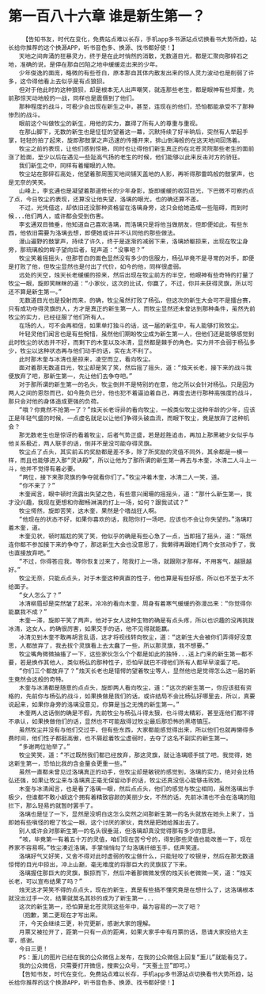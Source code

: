 # 第一百八十六章 谁是新生第一？
        【告知书友，时代在变化，免费站点难以长存，手机app多书源站点切换看书大势所趋，站长给你推荐的这个换源APP，听书音色多、换源、找书都好使！】
       天地之间奔涌的狂暴灵力，终于是在此时悄然的消散，无数道目光，都是汇聚向那碎石之地，准确的说，是停在那自凹陷之地中缓缓走出来的少年。
       少年俊逸的面庞，略微的有些苍白，原本那自其体内散发出来的惊人灵力波动也是削弱了许多，这令得他看上去似乎是有点狼狈。
       但对于他此时的这种狼狈，却是根本无人出声嘲笑，就连那些老生，都是眼神有些郑重，先前那惊天动地般的一战，同样也是震慑到了他们。
       那种程度的战斗，可极少会出现在新生之中，甚至，连现在的他们，恐怕都能承受不了那种惨烈的战斗。
       眼前这个叫做牧尘的新生，用他的实力，赢得了所有人的尊重与重视。
       在那山脚下，无数的新生也是怔怔的望着这一幕，沉默持续了好半晌后，突然有人举起手掌，轻轻的拍了起来，旋即那鼓掌之声迅速的传播开来，排山倒海般的在这天地间回荡着。
       牧尘之前的表现，让他们感到惊艳，同时也让得他们新生真正的在北苍灵院那些老生的面前涨了脸面，至少以后在遇见一些趾高气扬的老生的时候，他们能够以此来反击对方的骄狂。
       我们新生之中，同样有着耀眼的人物。
       牧尘站在那碎石高处，他望着那周围天地间铺天盖地的人影，再听得那雷鸣般的鼓掌声，也是无奈的笑笑。
       山峰上，李玄通也是凝望着那道修长的少年身影，旋即缓缓的收回目光，下巴微不可察的点了点，今日牧尘的表现，还算没让他失望，洛璃的眼光，也的确还算不差。
       不过，光凭借这，却依旧还没那种资格留在洛璃身旁，这只会给她造成一些阻碍，而到时候...他们两人，或许都会受到伤害。
       李玄通双目微垂，他知道自己喜欢洛璃，而洛璃只是将他当做朋友，但即便如此，有些东西，他依旧需要为洛璃去想，即便她或许并不认同他的那些做法。
       漫山遍野的鼓掌声，持续了许久，终于是逐渐的减弱下来，洛璃娇躯掠来，出现在牧尘身旁，那琉璃般的眸子望向后者，轻声道：“没事吧？”
       牧尘笑着摇摇头，但那苍白的面色显然没有多少的信服力，杨弘毕竟不是寻常的对手，即便是打败了他，但牧尘显然也是付出了代价，如今的他，同样很虚弱。
       远处的天空，烛天长老缓缓的掠来，然后出现在牧尘前方的半空，他眼神有些奇特的打量了牧尘一眼，旋即笑眯眯的道：“小家伙，这次的比试，你赢了，不过，你并未获得灵旗，所以可还不算是新生第一。”
       无数道目光也是投射而来，的确，牧尘虽然打败了杨弘，但这次的新生大会可不是擂台赛，只有成功夺得灵旗的人，方才是真正的新生第一人，而牧尘显然还未曾达到那种条件，虽然先前牧尘的实力，已经征服了他们所有人。
       在场的人，可不会再相信，如果单打独斗的话，这一届的新生中，有人能够打败牧尘。
       叶轻灵他们闻言也是有些惋惜，虽然他们期盼牧尘成为新生第一人，但他们还是能够感觉到此时牧尘的状态并不好，而剩下的木奎以及冰清，显然都是棘手的角色，实力并不会弱于杨弘多少，牧尘以这种状态再与他们动手的话，实在太不利了。
       此时那木奎与冰清也是掠来，凌空而立，看向牧尘。
       面对着那无数道目光，牧尘却是笑了笑，然后摇了摇头，道：“烛天长老，接下来的战斗我便放弃了吧，那新生第一，先让他们去争夺吧。”
       对于那所谓的新生第一的名头，牧尘倒并不是特别的在意，他之所以会针对杨弘，只是因为两人之间的恩怨而已，如今胜负已分，他也犯不着逼迫着自己，再度去进行那种高强度的战斗，那只会对他的身体造成更强的负荷。
       “哦？你竟然不抢第一了？”烛天长老讶异的看向牧尘，一般类似牧尘这种年龄的少年，应该正是年轻气盛的时候，一点虚名就足以让他们争得头破血流，而眼下牧尘，竟是放弃了这种机会？
       那无数老生也是惊讶的看着牧尘，后者气势正盛，若是趁胜追击，再加上那黑裙少女似乎与他关系极近，两人联手的话，倒并不是没可能夺得灵旗。
       牧尘点了点头，其实前五的奖励都是差不多，除了所奖励的灵值不同外，其余都是一模一样，而且也能够进入那“灵诀殿”，所以让他为了那所谓的新生第一再去与木奎，冰清二人斗上一斗，他并不觉得有着必要。
       “两位，接下来那灵旗的争夺就看你们了。”牧尘冲着木奎，冰清二人一笑，道。
       “你不来了？”
       木奎闻言，眼中顿时流露出失望之色，有些意兴阑珊的摇摇头，道：“那什么新生第一，我才没兴趣，我现在更想和你酣畅淋漓的打上一场，如何？跟我试试？”
       牧尘愕然，旋即苦笑，这木奎，果然是个嗜战狂人啊。
       “他现在的状态不好，如果你喜欢的话，我陪你打一场吧，应该也不会让你失望的。”洛璃盯着木奎，道。
       木奎见状，顿时尴尬的笑了笑，他似乎的确是有些心急了一点，当即摇了摇头，道：“既然连你都不参加接下来的争夺了，那这新生大会也没意思了，我懒得再跟她们两个女孩动手了，我也直接放弃吧。”
       “不过，你得答应我，等你恢复过来了，陪我打上一场，就跟刚才那样，不用客气，越狠越好。”
       牧尘无奈，只能点点头，对于木奎这种爽直的性子，他也算是有些好感，所以也不至于太不给面子。
       “女人怎么了？”
       冰清柳眉却是突然皱了起来，冷冷的看向木奎，周身有着寒气缓缓的弥漫出来：“你觉得你能赢我不成？”
       木奎一滞，旋即干笑了两声，他对于女人这种生物的确是有点头疼，所以也识趣的没再挑拨冰清，这女人，的确很厉害，如果交手的话，他不见得就能赢。
       冰清见到木奎不敢再胡言乱语，这才将视线转向牧尘，道：“这新生大会被你们弄得好没意思，人都放弃了，我去拔个灵旗看上去太蠢了一些，所以那灵旗，我不想要。”
       牧尘嘴角微微抽搐了一下，这些家伙怎么个个都是如此的独特...送上门来的新生第一都不要，若是换作其他人，类似杨弘的那种性子，恐怕早就巴不得他们所有人都早早滚蛋了吧。
       “你们三个都放弃了？”烛天长老也是错愕的望着牧尘等人，显然他也是觉得怎么这一届的新生竟然会这般的奇特。
       木奎与冰清都是随意的点点头，旋即两人看向牧尘，道：“这次的新生第一，你应该挺有资格的，先前你与杨弘的战斗，如果换做是我们的话，或许结局不会比杨弘好哪里去，所以，真要说起来，如果你身旁的洛璃没意见，你算是当之无愧的新生第一。”
       木奎两人这话倒的确是不假，先前牧尘与杨弘斗得太狠，也斗得太精彩，甚至连他们都不得不承认，如果换做他们的话，显然也不可能敌得过牧尘最后那恐怖的黑塔镇压。
       虽然牧尘并没有与他们交过手，但有些东西，大家都能感觉得出来，所以他们也就再懒得多费时间，他们性子都挺高傲，也不屑趁着牧尘虚弱时，去夺了这名不副实的新生第一。
       “多谢两位抬举了。”
       牧尘笑笑，道：“不过既然我们都已经放弃，那这灵旗，就让洛璃顺手拔了吧，我觉得，她这新生第一，恐怕比我的含金量会更重一些。”
       虽然一直都未曾见过洛璃真正的动手，但牧尘却是敏锐的感觉到，洛璃的实力，绝对会比杨弘还强，如果让牧尘来与洛璃真正毫无保留动手的话，牧尘还真没信心能够击败她。
       木奎与冰清闻言，也是看了洛璃一眼，然后点点头，他们的感觉与牧尘相同，虽然洛璃出手极少，但谁都不敢小觑这个拥有着精致容颜的美丽少女，不然的话，先前冰清也不会在洛璃的阻拦下，那么轻易的就暂时罢手了。
       洛璃也是怔了一下，显然是没明白这怎么突然之间那新生第一的名头就放在她头上来了，当即她有些嗔怪的瞪了牧尘一眼，这个讨厌的家伙，竟然是把她给推出去了。
       别人或许会对那新生第一的名头很垂涎，但洛璃却真没觉得那有多少的意思。
       “咳，毕竟第一有着五十万的灵值，咱们现在苦兮兮的，得到那些灵值也能改善一下，现在养家不容易啊。”牧尘凑近洛璃，手掌悄悄勾了勾洛璃纤细玉手，低声笑道。
       洛璃好气又好笑，又舍不得对此时虚弱的牧尘做什么，只能轻咬了咬银牙，然后在那无数道惊愕的目光中掠出，冲上山巅，毫无难度的将那巨大的灵旗拔了下来。
       洛璃握住那巨大的灵旗，飘掠而下，然后冲着那微微发愣的烛天长老微微一笑，道：“烛天长老，可以宣布结果了吗？”
       烛天这才哭笑不得的点点头，现在的新生，真是有些搞不懂究竟是在想什么了，这洛璃根本就没出过手一次，结果就莫名其妙的成为了新生第一...
       这次的新生第一，恐怕算是北苍灵院这些年中，最为容易的一次了吧？
       （抱歉，第二更现在才写出来。
       汗，今天会继续三更，补完更新，感谢大家的理解。
       月票又被拉开了，距第一只有一点的距离，如果大家手中有月票的话，恳请大家投给大主宰，感谢。
       今日三更！
       PS：薰儿的图片已经在我的公众微信上发布，在我的公众微信上回复“薰儿”就能看见了。
       我的公众微信，只需要打开微信，搜索公众号，“天蚕土豆”即可。）
       【告知书友，时代在变化，免费站点难以长存，手机app多书源站点切换看书大势所趋，站长给你推荐的这个换源APP，听书音色多、换源、找书都好使！】
